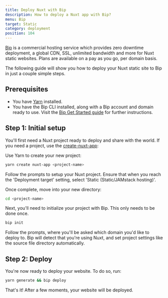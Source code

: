 ```yaml
---
title: Deploy Nuxt with Bip
description: How to deploy a Nuxt app with Bip?
menu: Bip
target: Static
category: deployment
position: 104
---
```


[Bip](https://bip.sh) is a commercial hosting service which provides zero downtime deployment, a global CDN, SSL, unlimited bandwidth and more for Nuxt static websites. Plans are available on a pay as you go, per domain basis.

The following guide will show you how to deploy your Nuxt static site to Bip in just a couple simple steps.

## Prerequisites

- You have [Yarn](https://yarnpkg.com/getting-started/install) installed.
- You have the Bip CLI installed, along with a Bip account and domain ready to use. Visit the [Bip Get Started guide](https://bip.sh/getstarted) for further instructions.

## Step 1: Initial setup

You'll first need a Nuxt project ready to deploy and share with the world. If you need a project, use the [create-nuxt-app](https://github.com/nuxt/create-nuxt-app):

Use Yarn to create your new project:

```bash
yarn create nuxt-app <project-name>
```

Follow the prompts to setup your Nuxt project. Ensure that when you reach the 'Deployment target' setting, select 'Static (Static/JAMstack hosting)'.

Once complete, move into your new directory:

```bash
cd <project-name>
```

Next, you'll need to initialize your project with Bip. This only needs to be done once.

```bash
bip init
```

Follow the prompts, where you'll be asked which domain you'd like to deploy to. Bip will detect that you're using Nuxt, and set project settings like the source file directory automatically.

## Step 2: Deploy

You're now ready to deploy your website. To do so, run:

```bash
yarn generate && bip deploy
```

That's it! After a few moments, your website will be deployed.
